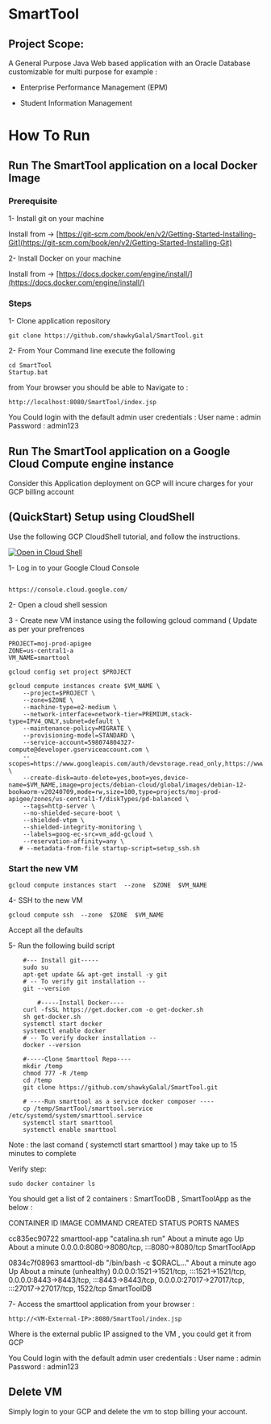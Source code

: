 
# SmartTool 
## Project Scope: 
A General Purpose Java Web based application with an Oracle Database customizable for multi purpose for example :

* Enterprise Performance Management (EPM)

* Student Information Management 



# How To Run 
## Run The SmartTool application on a local Docker Image 

### Prerequisite 

1- Install git on your machine
 
Install from -> [https://git-scm.com/book/en/v2/Getting-Started-Installing-Git](https://git-scm.com/book/en/v2/Getting-Started-Installing-Git)

2- Install Docker on your machine 

Install from -> [https://docs.docker.com/engine/install/](https://docs.docker.com/engine/install/)

### Steps 
1- Clone application repository 

~~~
git clone https://github.com/shawkyGalal/SmartTool.git
~~~
2- From Your Command line execute the following 

~~~
cd SmartTool
Startup.bat 
~~~
from Your browser you should be able to Navigate to : 

~~~
http://localhost:8080/SmartTool/index.jsp
~~~

You Could login with the default admin user credentials : 
User name 	: admin 
Password 	: admin123


## Run The SmartTool application on a Google Cloud Compute engine instance 
Consider this Application deployment on GCP will incure charges for your GCP billing account 


## (QuickStart) Setup using CloudShell

Use the following GCP CloudShell tutorial, and follow the instructions.

[![Open in Cloud Shell](https://gstatic.com/cloudssh/images/open-btn.png)](https://ssh.cloud.google.com/cloudshell/open?cloudshell_git_repo=https://github.com/shawkyGalal/apigee-samples&cloudshell_git_branch=main&cloudshell_workspace=.&cloudshell_tutorial=exposing-to-internet/docs/cloudshell-tutorial.md)


1- Log in to your Google Cloud Console  
~~~

https://console.cloud.google.com/
~~~

2- Open a cloud shell session 

3 - Create new VM instance using the following gcloud command ( Update as per your prefrences  

~~~
PROJECT=moj-prod-apigee
ZONE=us-central1-a
VM_NAME=smarttool

gcloud config set project $PROJECT

gcloud compute instances create $VM_NAME \
    --project=$PROJECT \
    --zone=$ZONE \
    --machine-type=e2-medium \
    --network-interface=network-tier=PREMIUM,stack-type=IPV4_ONLY,subnet=default \
    --maintenance-policy=MIGRATE \
    --provisioning-model=STANDARD \
    --service-account=598074804327-compute@developer.gserviceaccount.com \
    --scopes=https://www.googleapis.com/auth/devstorage.read_only,https://www.googleapis.com/auth/logging.write,https://www.googleapis.com/auth/monitoring.write,https://www.googleapis.com/auth/service.management.readonly,https://www.googleapis.com/auth/servicecontrol,https://www.googleapis.com/auth/trace.append \
    --create-disk=auto-delete=yes,boot=yes,device-name=$VM_NAME,image=projects/debian-cloud/global/images/debian-12-bookworm-v20240709,mode=rw,size=100,type=projects/moj-prod-apigee/zones/us-central1-f/diskTypes/pd-balanced \
    --tags=http-server \
    --no-shielded-secure-boot \
    --shielded-vtpm \
    --shielded-integrity-monitoring \
    --labels=goog-ec-src=vm_add-gcloud \
    --reservation-affinity=any \
   # --metadata-from-file startup-script=setup_ssh.sh
~~~

### Start the new VM
~~~
gcloud compute instances start  --zone  $ZONE  $VM_NAME
~~~

4- SSH to the new VM

~~~
gcloud compute ssh  --zone  $ZONE  $VM_NAME
~~~
Accept all the defaults 

5- Run the following build script 

~~~
	#--- Install git----- 
	sudo su 
	apt-get update && apt-get install -y git
	# -- To verify git installation --
	git --version 
    
    	#-----Install Docker----
	curl -fsSL https://get.docker.com -o get-docker.sh
	sh get-docker.sh
	systemctl start docker
	systemctl enable docker
	# -- To verify docker installation --
	docker --version 
	
	#-----Clone Smarttool Repo----
	mkdir /temp
	chmod 777 -R /temp
	cd /temp
	git clone https://github.com/shawkyGalal/SmartTool.git
    
    # ----Run smarttool as a service docker composer ---- 
    cp /temp/SmartTool/smarttool.service   /etc/systemd/system/smarttool.service
    systemctl start smarttool
    systemctl enable smarttool
~~~
Note : the last comand ( systemctl start smarttool ) may take up to 15 minutes to complete 

Verify step: 

~~~
sudo docker container ls 
~~~

You should get a list of 2 containers :  SmartTooDB , SmartToolApp as the below : 

CONTAINER ID   IMAGE           COMMAND                  CREATED              STATUS                          PORTS                                                                                                                                           NAMES

cc835ec90722   smarttool-app   "catalina.sh run"        About a minute ago   Up About a minute               0.0.0.0:8080->8080/tcp, :::8080->8080/tcp                                                                                                       SmartToolApp


0834c7f08963   smarttool-db    "/bin/bash -c $ORACL…"   About a minute ago   Up About a minute (unhealthy)   0.0.0.0:1521->1521/tcp, :::1521->1521/tcp, 0.0.0.0:8443->8443/tcp, :::8443->8443/tcp, 0.0.0.0:27017->27017/tcp, :::27017->27017/tcp, 1522/tcp   SmartToolDB

7- Access the smarttool application from your browser : 

~~~
http://<VM-External-IP>:8080/SmartTool/index.jsp
~~~
Where <VM-External-IP> is the external public IP assigned to the VM , you could get it from GCP 

You Could login with the default admin user credentials : 
User name 	: admin 
Password 	: admin123

## Delete VM 
Simply login to your GCP and delete the vm to stop billing your account. 




